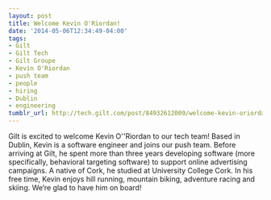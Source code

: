 ```yaml
---
layout: post
title: Welcome Kevin O'Riordan!
date: '2014-05-06T12:34:49-04:00'
tags:
- Gilt
- Gilt Tech
- Gilt Groupe
- Kevin O'Riordan
- push team
- people
- hiring
- Dublin
- engineering
tumblr_url: http://tech.gilt.com/post/84932612009/welcome-kevin-oriordan
---
```



Gilt is excited to welcome Kevin O''Riordan to our tech team! Based in Dublin, Kevin is a software engineer and joins our push team. Before arriving at Gilt, he spent more than three years developing software (more specifically, behavioral targeting software) to support online advertising campaigns. A native of Cork, he studied at University College Cork.
In his free time, Kevin enjoys hill running, mountain biking, adventure racing and skiing. We’re glad to have him on board!
